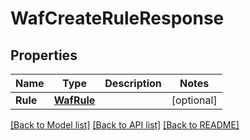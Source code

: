 # WafCreateRuleResponse

## Properties

Name | Type | Description | Notes
------------ | ------------- | ------------- | -------------
**Rule** | [**WafRule**](wafRule.md) |  | [optional] 

[[Back to Model list]](../README.md#documentation-for-models) [[Back to API list]](../README.md#documentation-for-api-endpoints) [[Back to README]](../README.md)


